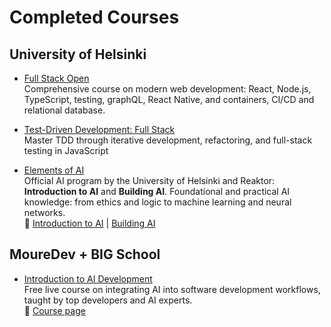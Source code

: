 # Completed Courses

## University of Helsinki

- [Full Stack Open](./institutions/university-of-helsinki/full-stack-open/)  
  Comprehensive course on modern web development: React, Node.js, TypeScript, testing, graphQL, React Native, and containers, CI/CD and relational database.

- [Test-Driven Development: Full Stack](./institutions/university-of-helsinki/tdd/)  
   Master TDD through iterative development, refactoring, and full-stack testing in JavaScript

- [Elements of AI](./institutions/university-of-helsinki/elements-of-ai/)  
  Official AI program by the University of Helsinki and Reaktor: **Introduction to AI** and **Building AI**.
  Foundational and practical AI knowledge: from ethics and logic to machine learning and neural networks.  
  🔗 [Introduction to AI](https://course.elementsofai.com/) | [Building AI](https://buildingai.elementsofai.com/)

## MoureDev + BIG School

- [Introduction to AI Development](./institutions/big-school/introduction-to-ai-development/)  
  Free live course on integrating AI into software development workflows, taught by top developers and AI experts.  
  🔗 [Course page](https://newsletter.moure.dev/p/cursodevia)
